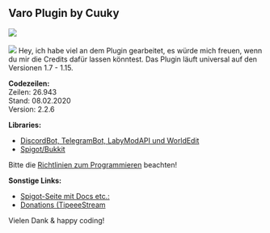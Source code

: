 ## Varo Plugin by Cuuky 
<img src="https://i.imgur.com/AnIMIbN.png">


<br>
<br>

<img src="https://bstats.org/signatures/bukkit/Varo.svg">
Hey, ich habe viel an dem Plugin gearbeitet, es würde mich freuen, wenn du mir die Credits dafür lassen könntest.
Das Plugin läuft universal auf den Versionen 1.7 - 1.15.
<br>

**Codezeilen:** <br>
Zeilen: 26.943 <br>
Stand: 08.02.2020 <br>
Version: 2.2.6

**Libraries:** 
- <a href='https://www.mediafire.com/file/5p7c1e706szh64i/VaroPlugin.rar/file'>DiscordBot, TelegramBot, LabyModAPI und WorldEdit</a>
- <a href='https://getbukkit.org/download/spigot'>Spigot/Bukkit</a>

Bitte die <a href='https://github.com/CuukyOfficial/VaroPlugin/blob/master/CONTRIBUTING.md'>Richtlinien zum Programmieren</a> beachten!

**Sonstige Links:**
- <a href='https://www.spigotmc.org/resources/71075/'>Spigot-Seite mit Docs etc.:</a>
- <a href='https://www.tipeeestream.com/cuuky/donation'>Donations (TipeeeStream</a>

Vielen Dank & happy coding!
